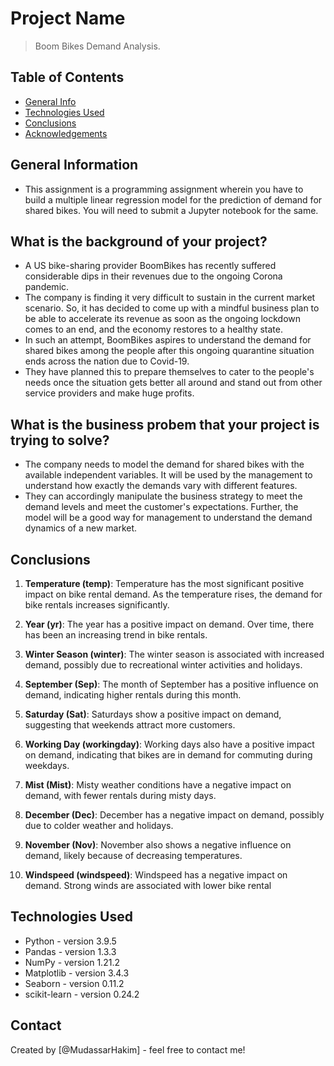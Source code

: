 # Project Name
> Boom Bikes Demand Analysis.


## Table of Contents
* [General Info](#general-information)
* [Technologies Used](#technologies-used)
* [Conclusions](#conclusions)
* [Acknowledgements](#acknowledgements)

<!-- You can include any other section that is pertinent to your problem -->

## General Information
- This assignment is a programming assignment wherein you have to build a multiple linear regression model for the prediction of demand for shared bikes. You will need to submit a Jupyter notebook for the same. 
## What is the background of your project?
- A US bike-sharing provider BoomBikes has recently suffered considerable dips in their revenues due to the ongoing Corona pandemic. 
- The company is finding it very difficult to sustain in the current market scenario. So, it has decided to come up with a mindful business plan to be able to accelerate its revenue as soon as the ongoing lockdown comes to an end, and the economy restores to a healthy state.
- In such an attempt, BoomBikes aspires to understand the demand for shared bikes among the people after this ongoing quarantine situation ends across the nation due to Covid-19. 
- They have planned this to prepare themselves to cater to the people's needs once the situation gets better all around and stand out from other service providers and make huge profits.
## What is the business probem that your project is trying to solve?
- The company needs to model the demand for shared bikes with the available independent variables. It will be used by the management to understand how exactly the demands vary with different features. 
- They can accordingly manipulate the business strategy to meet the demand levels and meet the customer's expectations. Further, the model will be a good way for management to understand the demand dynamics of a new market.

<!-- You don't have to answer all the questions - just the ones relevant to your project. -->

## Conclusions

1. **Temperature (temp)**: Temperature has the most significant positive impact on bike rental demand. As the temperature rises, the demand for bike rentals increases significantly.

2. **Year (yr)**: The year has a positive impact on demand. Over time, there has been an increasing trend in bike rentals.

3. **Winter Season (winter)**: The winter season is associated with increased demand, possibly due to recreational winter activities and holidays.

4. **September (Sep)**: The month of September has a positive influence on demand, indicating higher rentals during this month.

5. **Saturday (Sat)**: Saturdays show a positive impact on demand, suggesting that weekends attract more customers.

6. **Working Day (workingday)**: Working days also have a positive impact on demand, indicating that bikes are in demand for commuting during weekdays.

7. **Mist (Mist)**: Misty weather conditions have a negative impact on demand, with fewer rentals during misty days.

8. **December (Dec)**: December has a negative impact on demand, possibly due to colder weather and holidays.

9. **November (Nov)**: November also shows a negative influence on demand, likely because of decreasing temperatures.

10. **Windspeed (windspeed)**: Windspeed has a negative impact on demand. Strong winds are associated with lower bike rental 

<!-- You don't have to answer all the questions - just the ones relevant to your project. -->


## Technologies Used
- Python - version 3.9.5
- Pandas - version 1.3.3
- NumPy - version 1.21.2
- Matplotlib - version 3.4.3
- Seaborn - version 0.11.2
- scikit-learn - version 0.24.2

<!-- As the libraries versions keep on changing, it is recommended to mention the version of library used in this project -->



## Contact
Created by [@MudassarHakim] - feel free to contact me!


<!-- Optional -->
<!-- ## License -->
<!-- This project is open source and available under the [... License](). -->

<!-- You don't have to include all sections - just the one's relevant to your project -->
